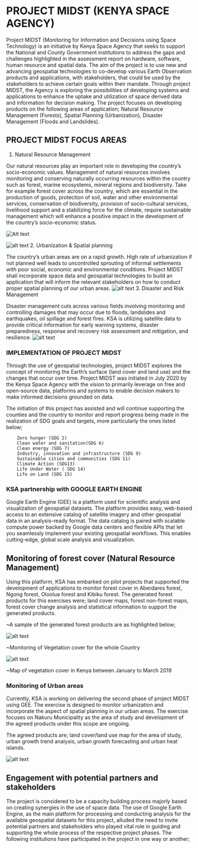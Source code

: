 # PROJECT MIDST (KENYA SPACE AGENCY)

Project MIDST (Monitoring for Information and Decisions using Space Technology) is an initiative by Kenya Space Agency that seeks to support the National and County Government institutions to address the gaps and challenges highlighted in the assessment report on hardware, software, human resource and spatial data. The aim of the project is to use new and advancing geospatial technologies to co-develop various Earth Observation products and applications, with stakeholders, that could be used by the stakeholders to achieve certain goals within their mandate.
Through project MIDST, the Agency is exploring the possibilities of developing systems and applications to enhance the uptake and utilization of space derived data and information for decision making. The project focuses on developing products on the following areas of application; Natural Resource Management (Forests), Spatial Planning (Urbanization), Disaster Management (Floods and Landslides).

## PROJECT MIDST FOCUS AREAS

1. Natural Resource Management

Our natural resources play an important role in developing the country’s socio-economic values. Management of natural resources involves monitoring and conserving naturally occurring resources within the country such as forest, marine ecosystems, mineral regions and biodiversity. Take for example forest cover across the country, which are essential in the production of goods, protection of soil, water and other environmental services, conservation of biodiversity, provision of socio-cultural services, livelihood support and a stabilizing force for the climate, require sustainable management which will enhance a positive impact in the development of the country’s socio-economic status.

<img
  src="http://https://ksa.go.ke/sites/default/files/inline-images/midst1.jpg"
  alt="Alt text"
  style="display: inline-block; margin: 0 auto; max-width: 80%"/>

![alt text](https://ksa.go.ke/sites/default/files/inline-images/midst1.jpg)
2. Urbanization & Spatial planning

The country’s urban areas are on a rapid growth. High rate of urbanization if not planned well leads to uncontrolled sprouting of informal settlements with poor social, economic and environmental conditions. Project MIDST shall incorporate space data and geospatial technologies to build an application that will inform the relevant stakeholders on how to conduct proper spatial planning of our urban areas.
![alt text](https://www.archdaily.com/968716/the-urban-remnants-of-colonial-planning-in-africa-dar-es-salaam-and-nairobi/614c3e58f91c8184a700009e-the-urban-remnants-of-colonial-planning-in-africa-dar-es-salaam-and-nairobi-photo)
3. Disaster and Risk Management

Disaster management cuts across various fields involving monitoring and controlling damages that may occur due to floods, landslides and earthquakes, oil spillage and forest fires. KSA is utilizing satellite data to provide critical information for early warning systems, disaster preparedness, response and recovery risk assessment and mitigation, and resilience.
![alt text](https://ksa.go.ke/sites/default/files/inline-images/midst3.jpg)

### IMPLEMENTATION OF PROJECT MIDST

Through the use of geospatial technologies, project MIDST explores the concept of monitoring the Earth’s surface (land cover and land use) and the changes that occur over time. Project MIDST was initiated in July 2020 by the Kenya Space Agency with the vision to primarily leverage on free and open-source data, platforms and systems to enable decision makers to make informed decisions grounded on data.

The initiation of this project has assisted and will continue supporting the counties and the country to monitor and report progress being made in the realization of SDG goals and targets, more particularly the ones listed below;

        Zero hunger (SDG 2)
        Clean water and sanitation(SDG 6)
        Clean energy (SDG 7)
        Industry, innovation and infrastructure (SDG 9)
        Sustainable cities and communities (SDG 11)
        Climate Action (SDG13)
        Life Under Water ( SDG 14)
        Life on Land (SDG 15)

### KSA partnership with GOOGLE EARTH ENGINE

Google Earth Engine (GEE) is a platform used for scientific analysis and visualization of geospatial datasets. The platform provides easy, web-based access to an extensive catalog of satellite imagery and other geospatial data in an analysis-ready format. The data catalog is paired with scalable compute power backed by Google data centers and flexible APIs that let you seamlessly implement your existing geospatial workflows. This enables cutting-edge, global scale analysis and visualization.

## Monitoring of forest cover (Natural Resource Management)

Using this platform, KSA has embarked on pilot projects that supported the development of applications to monitor forest cover in Aberdares forest, Ngong forest, Oloolua forest and Kibiku forest. The generated forest products for this exercises were; land cover maps, forest non-forest maps, forest cover change analysis and statistical information to support the generated products.

~A sample of the generated forest products are as highlighted below;

![alt text](https://ksa.go.ke/sites/default/files/inline-images/midst3.jpghttps://ksa.go.ke/sites/default/files/inline-images/midst4.jpg)

~Monitoring of Vegetation cover for the whole Country

![alt text](https://ksa.go.ke/sites/default/files/inline-images/midst5.jpg)

~Map of vegetation cover in Kenya between January to March 2019

### Monitoring of Urban areas

Currently, KSA is working on delivering the second phase of project MIDST using GEE. The exercise is designed to monitor urbanization and incorporate the aspect of spatial planning in our urban areas. The exercise focuses on Nakuru Municipality as the area of study and development of the agreed products under this scope are ongoing.

The agreed products are; land cover/land use map for the area of study, urban growth trend analysis, urban growth forecasting and urban heat islands.

![alt text](https://ksa.go.ke/sites/default/files/inline-images/midst6.png)

## Engagement with potential partners and stakeholders

The project is considered to be a capacity building process majorly based on creating synergies in the use of space data. The use of Google Earth Engine, as the main platform for processing and conducting analysis for the available geospatial datasets for this project, alluded the need to invite potential partners and stakeholders who played vital role in guiding and supporting the whole process of the respective project phases. The following institutions have participated in the project in one way or another;
